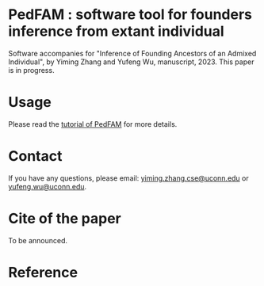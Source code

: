 # PedFAM : software tool for founders inference from extant individual
Software accompanies for "Inference of Founding Ancestors of an Admixed Individual", by Yiming Zhang and Yufeng Wu, manuscript, 2023. This paper is in progress.

# Usage
Please read the [tutorial of PedFAM](https://github.com/YimingZackZhang/PedFAM/blob/main/PedFAM_V0.1/PedFAM_Tutorial.pdf) for more details.

# Contact
If you have any questions, please email: yiming.zhang.cse@uconn.edu or yufeng.wu@uconn.edu.

# Cite of the paper
To be announced.

# Reference
